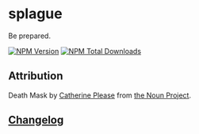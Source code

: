 # splague
Be prepared.

[![NPM Version][npm-image]][npm-url]
[![NPM Total Downloads][npm-downloads]][npm-url]

## Attribution
Death Mask by [Catherine Please](https://thenounproject.com/CatherinePlease/) from [the Noun Project](https://thenounproject.com/).

## [Changelog](https://www.splague.com/docs/chagelog.md)

<!-- Markdown link & img dfn's -->
[npm-image]: https://img.shields.io/npm/v/splague.svg
[npm-downloads]: https://img.shields.io/npm/dt/splague.svg
[npm-url]: https://www.npmjs.com/package/splague